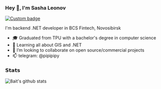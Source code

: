 ### Hey 👋, I'm Sasha Leonov

[![Custom badge](https://img.shields.io/endpoint?color=blue&label=telegram&logo=telegram&style=flat-square)](https://t.me/pipipipy)

I'm backend .NET developer in BCS Fintech, Novosibirsk

- 🎓 Graduated from TPU with a bachelor's degree in computer science
- 🌱 Learning all about GIS and .NET
- 👯 I’m looking to collaborate on open source/commercial projects
- 📫 telegram: @pipipipy

### 𝗦𝘁𝗮𝘁𝘀

![8ait's github stats](https://github-readme-stats.vercel.app/api?username=8ait&show_icons=true&theme=dracula)
